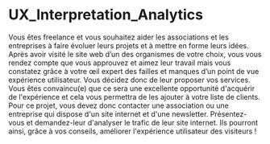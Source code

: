 # UX_Interpretation_Analytics
Vous êtes freelance et vous souhaitez aider les associations et les entreprises à faire évoluer leurs projets et à mettre en forme leurs idées. Après avoir visité le site web d’un des organismes de votre choix, vous vous rendez compte que vous approuvez et aimez leur travail mais vous constatez grâce à votre œil expert des failles et manques d’un point de vue expérience utilisateur. Vous décidez donc de leur proposer vos services. Vous êtes convaincu(e) que ce sera une excellente opportunité d'acquérir de l'expérience et cela vous permettra de les ajouter à votre liste de clients.  Pour ce projet, vous devez donc contacter une association ou une entreprise qui dispose d'un site internet et d'une newsletter. Présentez-vous et demandez-leur d'analyser le trafic de leur site internet. Ils pourront ainsi, grâce à vos conseils, améliorer l'expérience utilisateur des visiteurs ! 
